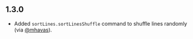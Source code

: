 ## 1.3.0

- Added `sortLines.sortLinesShuffle` command to shuffle lines randomly (via [@mhavas](https://github.com/mhavas)).
